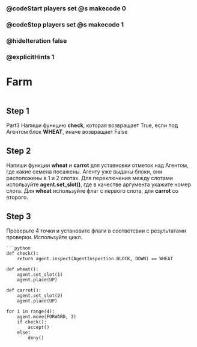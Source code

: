 ### @codeStart players set @s makecode 0
### @codeStop players set @s makecode 1

### @hideIteration false 
### @explicitHints 1


# Farm

```python
```

## Step 1
Part3
Напиши функцию **check**, которая возвращает True, если под Агентом блок **WHEAT**, иначе возвращает False

## Step 2
Напиши функции **wheat**  и **carrot** для уставновки отметок над Агентом, где какие семена посажены. Агенту уже выданы блоки, они расположены в 1 и 2 слотах. Для переключения между слотами используйте **agent.set_slot()**, где в качестве аргумента укажите номер слота. Для **wheat** используйте флаг с первого слота, для **carrot** со второго. 

## Step 3
Проверьте 4 точки и установите флаги в соответсвии с результатами проверки. Используйте цикл.

```ghost
```python
def check():
    return agent.inspect(AgentInspection.BLOCK, DOWN) == WHEAT

def wheat():
    agent.set_slot(1)
    agent.place(UP)

def carrot():
    agent.set_slot(2)
    agent.place(UP)

for i in range(4):
    agent.move(FORWARD, 3)
    if check():
        accept()
    else:
        deny()
```

